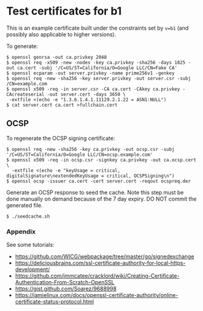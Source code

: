 # Test certificates for b1

This is an example certificate built under the constraints set by `v=b1` (and
possibly also applicable to higher versions).

To generate:

```
$ openssl genrsa -out ca.privkey 2048
$ openssl req -x509 -new -nodes -key ca.privkey -sha256 -days 1825 -out ca.cert -subj '/C=US/ST=California/O=Google LLC/CN=Fake CA'
$ openssl ecparam -out server.privkey -name prime256v1 -genkey
$ openssl req -new -sha256 -key server.privkey -out server.csr -subj /CN=example.com
$ openssl x509 -req -in server.csr -CA ca.cert -CAkey ca.privkey -CAcreateserial -out server.cert -days 3650 \
 -extfile <(echo -e "1.3.6.1.4.1.11129.2.1.22 = ASN1:NULL")
$ cat server.cert ca.cert >fullchain.cert
```

## OCSP

To regenerate the OCSP signing certificate:

```
$ openssl req -new -sha256 -key ca.privkey -out ocsp.csr -subj '/C=US/ST=California/O=Google LLC/CN=ocsp.example.com'
$ openssl x509 -req -in ocsp.csr -signkey ca.privkey -out ca.ocsp.cert \
  -extfile <(echo -e "keyUsage = critical, digitalSignature\nextendedKeyUsage = critical, OCSPSigning\n")
$ openssl ocsp -issuer ca.cert -cert server.cert -reqout ocspreq.der

```

Generate an OCSP response to seed the cache. Note this step must be done
manually on demand because of the 7 day expiry. DO NOT commit the generated
file.


```
$ ./seedcache.sh
```


### Appendix

<!--
TODO(twifkak): Update this to add CanSignHttpExchanges extension.
TODO(twifkak): Update this to add AIA for OCSP.
https://www.feistyduck.com/library/openssl-cookbook/online/ch-openssl.html
https://github.com/grimm-co/GOCSP-responder
https://github.com/OpenVPN/easy-rsa
https://gist.github.com/NoMan2000/06fffaca2ea710175cbcdd1a933c44af
-->

See some tutorials:
 - https://github.com/WICG/webpackage/tree/master/go/signedexchange
 - https://deliciousbrains.com/ssl-certificate-authority-for-local-https-development/
 - https://github.com/jmmcatee/cracklord/wiki/Creating-Certificate-Authentication-From-Scratch-OpenSSL
 - https://gist.github.com/Soarez/9688998
 - https://jamielinux.com/docs/openssl-certificate-authority/online-certificate-status-protocol.html
